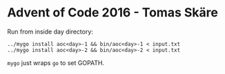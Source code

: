 # Advent of Code 2016 - Tomas Skäre #

Run from inside day directory:

```
../mygo install aoc<day>-1 && bin/aoc<day>-1 < input.txt
../mygo install aoc<day>-2 && bin/aoc<day>-2 < input.txt
```

`mygo` just wraps `go` to set GOPATH.
